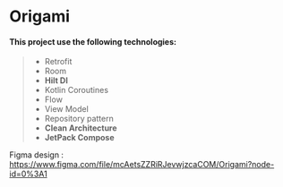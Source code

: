 # Origami

#### This project use the following technologies:

> - Retrofit
> - Room
> - **Hilt DI**
> - Kotlin Coroutines
> - Flow
> - View Model
> - Repository pattern
> - **Clean Architecture**
> - **JetPack Compose**

Figma design : https://www.figma.com/file/mcAetsZZRiRJevwjzcaCOM/Origami?node-id=0%3A1
